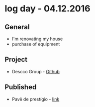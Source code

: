 # log day - 04.12.2016

## General

- I'm renovating my house
 - purchase of equipment

## Project 

- Descco Group - [Github](https://github.com/headquarters-solutions/descco.github.io)

## Published

- Pavê de prestígio - [link](http://headquarters-solutions.github.io/saborinstintivo.github.io/articles/sobremesa/pave-de-prestigio/)
